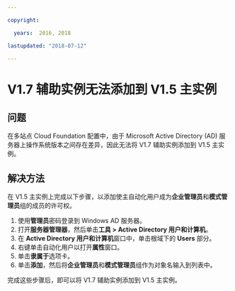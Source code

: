 ```yaml
---

copyright:

  years:  2016, 2018

lastupdated: "2018-07-12"

---
```


# V1.7 辅助实例无法添加到 V1.5 主实例

## 问题
在多站点 Cloud Foundation 配置中，由于 Microsoft Active Directory (AD) 服务器上操作系统版本之间存在差异，因此无法将 V1.7 辅助实例添加到 V1.5 主实例。

## 解决方法
在 V1.5 主实例上完成以下步骤，以添加使主自动化用户成为**企业管理员**和**模式管理员**组的成员的许可权。

1. 使用**管理员**密码登录到 Windows AD 服务器。
2. 打开**服务器管理器**，然后单击**工具 > Active Directory 用户和计算机**。
4. 在 **Active Directory 用户和计算机**窗口中，单击根域下的 **Users** 部分。
5. 右键单击自动化用户以打开**属性**窗口。
6. 单击**隶属于**选项卡。
7. 单击**添加**，然后将**企业管理员**和**模式管理员**组作为对象名输入到列表中。  

完成这些步骤后，即可以将 V1.7 辅助实例添加到 V1.5 主实例。

